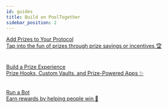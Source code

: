 ```yaml
---
id: guides
title: Build on PoolTogether
sidebar_position: 2
---
```


<a class="pagination-nav__link in-page" href="./integrate/">
  <div class="pagination-nav__label">Add Prizes to Your Protocol</div>
  <div class="pagination-nav__sublabel">Tap into the fun of prizes through prize savings or incentives 🏆</div>
</a>
<br></br>
<a class="pagination-nav__link in-page" href="./customize/">
  <div class="pagination-nav__label">Build a Prize Experience</div>
  <div class="pagination-nav__sublabel">Prize Hooks, Custom Vaults, and Prize-Powered Apps ✨</div>
</a>
<br></br>
<a class="pagination-nav__link in-page" href="./bots/">
  <div class="pagination-nav__label">Run a Bot</div>
  <div class="pagination-nav__sublabel">Earn rewards by helping people win 🤖</div>
</a>
